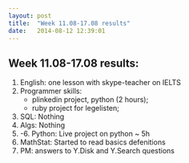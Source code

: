 ```yaml
---
layout: post
title:  "Week 11.08-17.08 results"
date:   2014-08-12 12:39:01
---
```

Week 11.08-17.08 results:
---

1. English: one lesson with skype-teacher on IELTS
2. Programmer skills:
    *  plinkedin project, python (2 hours);
    *  ruby project for legelisten;
3. SQL: Nothing
4. Algs: Nothing
5. -6. Python: Live project on python ~ 5h
7. MathStat: Started to read basics defenitions
8. PM: answers to Y.Disk and Y.Search questions
